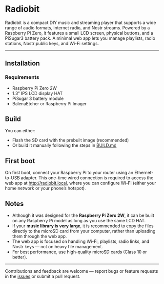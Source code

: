 # Radiobit

Radiobit is a compact DIY music and streaming player that supports a wide range of audio formats, internet radio, and Nostr streams. Powered by a Raspberry Pi Zero, it features a small LCD screen, physical buttons, and a PiSugar3 battery pack. A minimal web app lets you manage playlists, radio stations, Nostr public keys, and Wi-Fi settings.

---

## Installation

### Requirements

- Raspberry Pi Zero 2W
- 1.3" IPS LCD display HAT
- PiSugar 3 battery module
- BalenaEtcher or Raspberry Pi Imager

## Build

You can either:
- Flash the SD card with the prebuilt image (recommended)
- Or build it manually following the steps in [BUILD.md](./BUILD.md)

## First boot

On first boot, connect your Raspberry Pi to your router using an Ethernet-to-USB adapter.
This one-time wired connection is required to access the web app at http://radiobit.local, where you can configure Wi-Fi (either your home network or your phone’s hotspot).

## Notes

- Although it was designed for the **Raspberry Pi Zero 2W**, it can be built on any Raspberry Pi model as long as you use the same LCD HAT.
- If your **music library is very large**, it is recommended to copy the files directly to the microSD card from your computer, rather than uploading them through the web app.
- The web app is focused on handling Wi-Fi, playlists, radio links, and Nostr keys — not on heavy file management.
- For best performance, use high-quality microSD cards (Class 10 or better).

---

Contributions and feedback are welcome — report bugs or feature requests in the [issues](https://github.com/bon3k/radiobit/issues) or submit a pull request.


